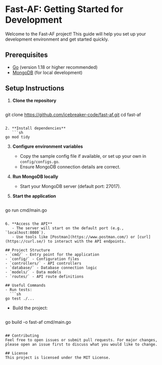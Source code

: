 # Fast-AF: Getting Started for Development

Welcome to the Fast-AF project! This guide will help you set up your development environment and get started quickly.

## Prerequisites
- [Go](https://golang.org/dl/) (version 1.18 or higher recommended)
- [MongoDB](https://www.mongodb.com/try/download/community) (for local development)

## Setup Instructions

1. **Clone the repository**
   ```sh
git clone https://github.com/icebreaker-code/fast-af.git
cd fast-af
```

2. **Install dependencies**
   ```sh
go mod tidy
```

3. **Configure environment variables**
   - Copy the sample config file if available, or set up your own in `config/configs.go`.
   - Ensure MongoDB connection details are correct.

4. **Run MongoDB locally**
   - Start your MongoDB server (default port: 27017).

5. **Start the application**
   ```sh
go run cmd/main.go
```

6. **Access the API**
   - The server will start on the default port (e.g., `localhost:8080`).
   - Use tools like [Postman](https://www.postman.com/) or [curl](https://curl.se/) to interact with the API endpoints.

## Project Structure
- `cmd/` - Entry point for the application
- `config/` - Configuration files
- `controllers/` - API controllers
- `database/` - Database connection logic
- `models/` - Data models
- `routes/` - API route definitions

## Useful Commands
- Run tests:
  ```sh
go test ./...
```
- Build the project:
  ```sh
go build -o fast-af cmd/main.go
```

## Contributing
Feel free to open issues or submit pull requests. For major changes, please open an issue first to discuss what you would like to change.

## License
This project is licensed under the MIT License.
